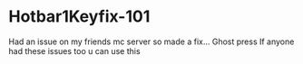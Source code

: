 # Hotbar1Keyfix-101
Had an issue on my friends mc server so made a fix...
Ghost press 
If anyone had these issues too u can use this
